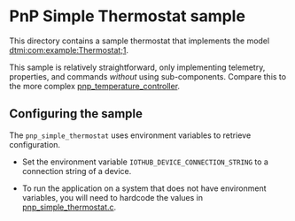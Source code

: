 # PnP Simple Thermostat sample

This directory contains a sample thermostat that implements the model [dtmi:com:example:Thermostat;1](https://github.com/Azure/opendigitaltwins-dtdl/blob/master/DTDL/v2/samples/Thermostat.json).  

This sample is relatively straightforward, only implementing telemetry, properties, and commands *without* using sub-components.  Compare this to the more complex [pnp_temperature_controller](../pnp_temperature_controller).

## Configuring the sample

The `pnp_simple_thermostat` uses environment variables to retrieve configuration.  

* Set the environment variable `IOTHUB_DEVICE_CONNECTION_STRING` to a connection string of a device.  

* To run the application on a system that does not have environment variables, you will need to hardcode the values in [pnp_simple_thermostat.c](./pnp_simple_thermostat.c).
